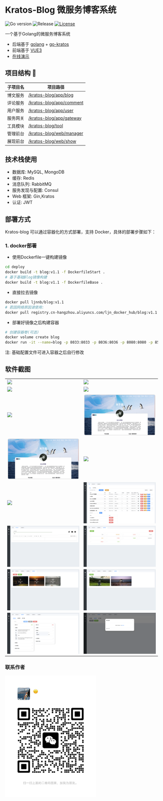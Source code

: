 # Kratos-Blog 微服务博客系统
<div>

![Go version](https://img.shields.io/badge/go-%3E%3Dv1.18-9cf)
![Release](https://img.shields.io/badge/release-1.1-green.svg)
[![License](https://img.shields.io/badge/license-MIT-blue.svg)](LICENSE)
</div>
一个基于Golang的微服务博客系统

- 后端基于 [golang](https://go.dev/) + [go-kratos](https://go-kratos.dev/)
- 前端基于 [VUE3](https://vuejs.org/) 
- [在线演示](https://lllcnm.cn)

## 项目结构 🧐

| 子项目名 | 项目路径                                      |
|------|-------------------------------------------|
| 博文服务 | [/kratos-blog/app/blog](./app/blog)       |
| 评论服务 | [/kratos-blog/app/comment](./app/comment) |
| 用户服务 | [/kratos-blog/app/user](./app/user)       |
| 服务网关 | [/kratos-blog/app/gateway](./app/gateway) |
| 工具模块 | [/kratos-blog/tool](./tool/README.md)     |
| 管理前台 | [/kratos-blog/web/manager](./web/manager) |
| 展现前台 | [/kratos-blog/web/show](./web/show)       |


## 技术栈使用
- 数据库: MySQL, MongoDB
- 缓存: Redis
- 消息队列: RabbitMQ
- 服务发现与配置: Consul
- Web 框架: Gin,Kratos
- 认证: JWT
## 部署方式

Kratos-blog 可以通过容器化的方式部署，支持 Docker，具体的部署步骤如下：

### 1. docker部署
- 使用Dockerfile一键构建镜像
``` bash
cd deploy
docker build -t blog:v1.1 -f DockerfileStart .
# 基于基础Blog镜像构建
docker build -t blog:v1.1 -f DockerfileBase .
```
- 直接拉去镜像
``` bash
docker pull ljnnb/blog:v1.1
# 若因网络原因请使用:
docker pull registry.cn-hangzhou.aliyuncs.com/ljn_docker_hub/blog:v1.1
```

- 部署好镜像之后构建容器
``` bash
# 创建容器卷(可选)
docker volume create blog
docker run -it --name=blog -p 8033:8033 -p 8036:8036 -p 8080:8080 -p 8500:8500 -p 15762:15752 -p 23306:3306 -p 26379:6379 -p 8099:8099 -p 27017:27017 -v blog:/root/hongDou -d blog:v1.1
```
注: 基础配置文件可进入容器之后自行修改

## 软件截图
<table>
    <tr>
        <td><img src="static/iShot_2024-04-26_22.08.07.png"/></td>
        <td><img src="static/iShot_2024-04-26_22.10.14.png"/></td>
    </tr>
    <tr>
        <td><img src="static/iShot_2024-04-26_22.10.43.png"/></td>
        <td><img src="static/iShot_2024-04-26_22.11.06.png"/></td>
    </tr>
    <tr>
        <td><img src="static/iShot_2024-04-26_22.11.26.png"/></td>
        <td><img src="static/iShot_2024-04-26_22.11.44.png"/></td>
    </tr>
    <tr>
        <td><img src="static/iShot_2024-04-26_22.11.44.png"/></td>
        <td><img src="static/iShot_2024-04-26_22.12.20.png"/></td>
    </tr>
    <tr>
        <td><img src="static/iShot_2024-04-26_22.12.40.png"/></td>
        <td><img src="static/b1.png"/></td>
    </tr>
    <tr>
        <td><img src="static/b3.png"/></td>
        <td><img src="static/b4.png"/></td>
    </tr>
     <tr>
        <td><img src="static/b5.png"/></td>
        <td><img src="static/b6.png"/></td>
    </tr>
   <tr>
        <td><img src="static/b7.png"/></td>
        <td><img src="static/b8.png"/></td>
    </tr>
</table>


### 联系作者
<img src="static/img.png" style="width: 300px;height: 400px;"/></td>